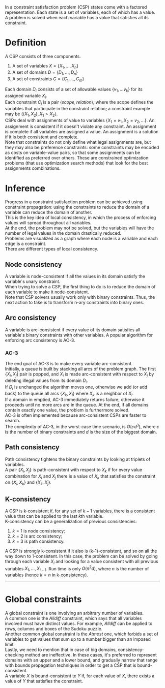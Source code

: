 In a constraint satisfaction problem (CSP) states come with a factored representation. Each state is a set of variables, each of which has a value.<br>
A problem is solved when each variable has a value that satisfies all its constraint.
# Definition
A CSP consists of three components.
1. A set of variables $X = \{ X_1, ..., X_n \}$
2. A set of domains $D = \{ D_1, ..., D_n \}$
3. A set of constraints $C = \{ C_1, ..., C_m \}$

Each domain $D_i$ consists of a set of allowable values $\{v_1,...v_k\}$ for its assigned variable $X_i$.<br>
Each constraint $C_j$ is a pair $\langle scope, relation \rangle$, where the scope defines the variables that participate in the constraint relation; a constraint example may be $\langle (X_1, X_2), X_1 > X_2 \rangle$.<br>
CSPs deal with assignments of value to variables $\{X_1=v_1, X_2=v_2, ...\}$. An assignment is consistent if it doesn't violate any constraint. An assignment is complete if all variables are assigned a value. An assignment is a solution if it is both consistent and complete.<br>
Note that constraints do not only define what legal assignments are, but they may also be preference constraints: some constraints may be encoded as costs on variable-value pairs, so that some assignments can be identified as preferred over others. These are constrained optimization problems (that use optimization search methods) that look for the best assignments combinations.
# Inference
Progress in a constraint satisfaction problem can be achieved using constraint propagation: using the constraints to reduce the domain of a variable can reduce the domain of another.<br>
This is the key idea of local consistency, in which the process of enforcing values will spread throughout all variables.<br>
At the end, the problem may not be solved, but the variables will have the number of legal values in the domain drastically reduced.<br>
Problems are visualized as a graph where each node is a variable and each edge is a constraint.<br>
There are different types of local consistency.
## Node consistency
A variable is node-consistent if all the values in its domain satisfy the variable's unary constraint.<br>
When trying to solve a CSP, the first thing to do is to reduce the domain of each variable to make it node-consistent.<br>
Note that CSP solvers usually work only with binary constraints. Thus, the next action to take is to transform n-ary constraints into binary ones.
## Arc consistency
A variable is arc-consistent if every value of its domain satisfies all variable's binary constraints with other variables.
A popular algorithm for enforcing arc consistency is AC-3.
### AC-3
The end goal of AC-3 is to make every variable arc-consistent.<br>
Initially, a queue is built by stacking all arcs of the problem graph. The first $\{X_i, X_j\}$ pair is popped, and $X_i$ is made arc-consistent with respect to $X_j$ by deleting illegal values from its domain $D_i$.<br>
If $D_i$ is unchanged the algorithm moves one, otherwise we add (or add back) to the queue all arcs $\{X_k, X_i\}$ where $X_k$ is a neighbor of $X_i$.<br>
If a domain in emptied, AC-3 immediately returns failure, otherwise it proceeds until no more arcs are in the queue. At the end, if all domains contain exactly one value, the problem is furthermore solved.<br>
AC-3 is often implemented because arc-consistent CSPs are faster to search.<br>
The complexity of AC-3, in the worst-case time scenario, is $O(cd^3)$, where $c$ is the number of binary constraints and $d$ is the size of the biggest domain.
## Path consistency
Path consistency tightens the binary constraints by looking at triplets of variables.<br>
A pair $\{X_i, X_j\}$ is path-consistent with respect to $X_k$ if for every value combination for $X_i$ and $X_j$ there is a value of $X_k$ that satisfies the constraint on $\{X_i, X_k\}$ and $\{X_k, X_j\}$.
## K-consistency
A CSP is k-consistent if, for any set of $k-1$ variables, there is a consistent value that can be applied to the last $k$th variable.<br>
K-consistency can be a generalization of previous consistencies:
1. $k=1$ is node consistency;
2. $k=2$ is arc consistency;
3. $k=3$ is path consistency.

A CSP is strongly k-consistent if it also is (k-1)-consistent, and so on all the way down to 1-consistent. In this case, the problem can be solved by going through each variable $X_i$ and looking for a value consistent with all previous variables $X_1, ..., X_{i-1}$. Run time is only $O(n^2d)$, where $n$ is the number of variables (hence $k=n$ in k-consistency).
- - -
# Global constraints
A global constraint is one involving an arbitrary number of variables.<br>
A common one is the *Alldiff* constraint, which says that all variables involved must have distinct values. For example, *Alldiff* can be applied to rows, columns and boxes of the Sudoku puzzle.<br>
Another common global constraint is the *Atmost* one, which forbids a set of variables to get values that sum up to a number bigger than an imposed limit.<br>
Lastly, we need to mention that in case of big domains, consistency-checking method are ineffective. In these cases, it's preferred to represent domains with an upper and a lower bound, and gradually narrow that range with bounds propagation techniques in order to get a CSP that is bound-consistent.<br>
A variable $X$ is bound-consistent to $Y$ if, for each value of $X$, there exists a value of $Y$ that satisfies the constraint.